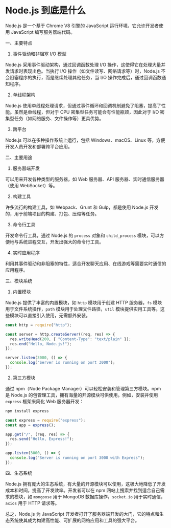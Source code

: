 # Node.js 到底是什么

Node.js 是一个基于 Chrome V8 引擎的 JavaScript 运行环境，它允许开发者使用 JavaScript 编写服务器端代码。

一、主要特点

1. 事件驱动和非阻塞 I/O 模型

Node.js 采用事件驱动架构，通过回调函数处理 I/O 操作，这使得它在处理大量并发请求时表现出色。当执行 I/O 操作（如文件读写、网络请求等）时，Node.js 不会阻塞程序的执行，而是继续处理其他任务，当 I/O 操作完成后，通过回调函数通知程序。

2. 单线程架构

Node.js 使用单线程处理请求，但通过事件循环和回调机制避免了阻塞，提高了性能。虽然是单线程，但对于 CPU 密集型任务可能会有性能瓶颈，因此对于 I/O 密集型任务（如网络服务、文件操作等）更具优势。

3. 跨平台

Node.js 可以在多种操作系统上运行，包括 Windows、macOS、Linux 等，方便开发人员开发和部署跨平台应用。

二、主要用途

1. 服务器端开发

可以用来开发各种类型的服务器，如 Web 服务器、API 服务器、实时通信服务器（使用 WebSocket）等。

2. 构建工具

许多流行的构建工具，如 Webpack、Grunt 和 Gulp，都是使用 Node.js 开发的，用于前端项目的构建、打包、压缩等任务。

3. 命令行工具

开发命令行工具，通过 Node.js 的 `process` 对象和 `child_process` 模块，可以方便地与系统进程交互，开发出强大的命令行工具。

4. 实时应用程序

利用其事件驱动和非阻塞的特性，适合开发聊天应用、在线游戏等需要实时通信的应用程序。

三、模块系统

1. 内置模块

Node.js 提供了丰富的内置模块，如 `http` 模块用于创建 HTTP 服务器，`fs` 模块用于文件系统操作，`path` 模块用于处理文件路径，`util` 模块提供实用工具等。这些模块可以直接引入使用，无需额外安装。

```javascript
const http = require("http");

const server = http.createServer((req, res) => {
  res.writeHead(200, { "Content-Type": "text/plain" });
  res.end("Hello, Node.js!");
});

server.listen(3000, () => {
  console.log("Server is running on port 3000");
});
```

2. 第三方模块

通过 npm（Node Package Manager）可以轻松安装和管理第三方模块。npm 是 Node.js 的包管理工具，拥有海量的开源模块可供使用。例如，安装并使用 `express` 框架来简化 Web 服务器开发：

```bash
npm install express
```

```javascript
const express = require("express");
const app = express();

app.get("/", (req, res) => {
  res.send("Hello, Express!");
});

app.listen(3000, () => {
  console.log("Server is running on port 3000 with Express");
});
```

四、生态系统

Node.js 拥有庞大的生态系统，有大量的开源模块可以使用，这极大地降低了开发成本和时间，提高了开发效率。开发者可以在 npm 网站上搜索并找到适合自己需求的模块，如 `mongoose` 用于 MongoDB 数据库操作，`socket.io` 用于实时通信，`axios` 用于 HTTP 请求等。

总之，Node.js 为 JavaScript 开发者打开了服务器端开发的大门，它的特点和生态系统使其成为构建高性能、可扩展的网络应用和工具的强大平台。
